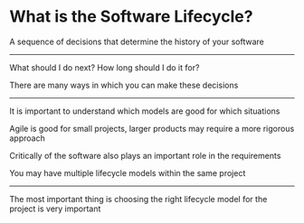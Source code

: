 # What is the Software Lifecycle?

A sequence of decisions that determine the history of your software

***

What should I do next? How long should I do it for?

There are many ways in which you can make these decisions

***

It is important to understand which models are good for which situations

Agile is good for small projects, larger products may require a more rigorous approach

Critically of the software also plays an important role in the requirements

You may have multiple lifecycle models within the same project

***

The most important thing is choosing the right lifecycle model for the project is very important
